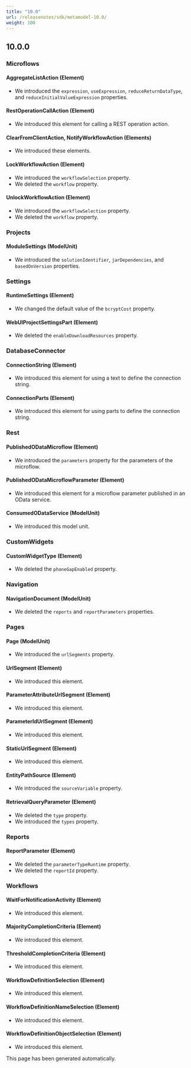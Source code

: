 ```yaml
---
title: "10.0"
url: /releasenotes/sdk/metamodel-10.0/
weight: 100
---
```


## 10.0.0

### Microflows

#### AggregateListAction (Element)

* We introduced the `expression`, `useExpression`, `reduceReturnDataType`, and `reduceInitialValueExpression` properties.

#### RestOperationCallAction (Element)

* We introduced this element for calling a REST operation action.

#### ClearFromClientAction, NotifyWorkflowAction (Elements)

* We introduced these elements. 

#### LockWorkflowAction (Element)

* We introduced the `workflowSelection` property.
* We deleted the `workflow` property. 

#### UnlockWorkflowAction (Element)

* We introduced the `workflowSelection` property.
* We deleted the `workflow` property. 

### Projects

#### ModuleSettings (ModelUnit)

* We introduced the `solutionIdentifier`, `jarDependencies`, and `basedOnVersion` properties.

### Settings

#### RuntimeSettings (Element)

* We changed the default value of the `bcryptCost` property.

#### WebUIProjectSettingsPart (Element)

* We deleted the `enableDownloadResources` property. 

### DatabaseConnector

#### ConnectionString (Element)

* We introduced this element for using a text to define the connection string.

#### ConnectionParts (Element)

* We introduced this element for using parts to define the connection string.

### Rest

#### PublishedODataMicroflow (Element)

* We introduced the `parameters` property for the parameters of the microflow.

#### PublishedODataMicroflowParameter (Element)

* We introduced this element for a microflow parameter published in an OData service.

#### ConsumedODataService (ModelUnit)

* We introduced this model unit.

### CustomWidgets

#### CustomWidgetType (Element)

* We deleted the `phoneGapEnabled` property. 

### Navigation

#### NavigationDocument (ModelUnit)

* We deleted the `reports` and `reportParameters` properties.

### Pages

#### Page (ModelUnit)

* We introduced the `urlSegments` property.








#### UrlSegment (Element)

* We introduced this element. 

#### ParameterAttributeUrlSegment (Element)

* We introduced this element. 

#### ParameterIdUrlSegment (Element)

* We introduced this element. 

#### StaticUrlSegment (Element)

* We introduced this element. 

#### EntityPathSource (Element)

* We introduced the `sourceVariable` property. 

#### RetrievalQueryParameter (Element)

* We deleted the `type` property. 
* We introduced the `types` property. 

### Reports

#### ReportParameter (Element)

* We deleted the `parameterTypeRuntime` property. 
* We deleted the `reportId` property. 

### Workflows

#### WaitForNotificationActivity (Element)

* We introduced this element. 

#### MajorityCompletionCriteria (Element)

* We introduced this element. 

#### ThresholdCompletionCriteria (Element)

* We introduced this element. 

#### WorkflowDefinitionSelection (Element)

* We introduced this element. 

#### WorkflowDefinitionNameSelection (Element)

* We introduced this element. 

#### WorkflowDefinitionObjectSelection (Element)
* We introduced this element. 

This page has been generated automatically.
